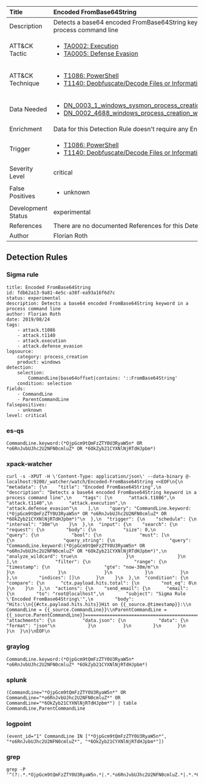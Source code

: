 | Title                | Encoded FromBase64String                                                                                                                                                 |
|:---------------------|:------------------------------------------------------------------------------------------------------------------------------------------------------------|
| Description          | Detects a base64 encoded FromBase64String keyword in a process command line                                                                                                                                           |
| ATT&amp;CK Tactic    |  <ul><li>[TA0002: Execution](https://attack.mitre.org/tactics/TA0002)</li><li>[TA0005: Defense Evasion](https://attack.mitre.org/tactics/TA0005)</li></ul>  |
| ATT&amp;CK Technique | <ul><li>[T1086: PowerShell](https://attack.mitre.org/techniques/T1086)</li><li>[T1140: Deobfuscate/Decode Files or Information](https://attack.mitre.org/techniques/T1140)</li></ul>  |
| Data Needed          | <ul><li>[DN_0003_1_windows_sysmon_process_creation](../Data_Needed/DN_0003_1_windows_sysmon_process_creation.md)</li><li>[DN_0002_4688_windows_process_creation_with_commandline](../Data_Needed/DN_0002_4688_windows_process_creation_with_commandline.md)</li></ul>  |
| Enrichment           |  Data for this Detection Rule doesn't require any Enrichments.  |
| Trigger              | <ul><li>[T1086: PowerShell](../Triggers/T1086.md)</li><li>[T1140: Deobfuscate/Decode Files or Information](../Triggers/T1140.md)</li></ul>  |
| Severity Level       | critical |
| False Positives      | <ul><li>unknown</li></ul>  |
| Development Status   | experimental |
| References           |  There are no documented References for this Detection Rule yet  |
| Author               | Florian Roth |


## Detection Rules

### Sigma rule

```
title: Encoded FromBase64String
id: fdb62a13-9a81-4e5c-a38f-ea93a16f6d7c
status: experimental
description: Detects a base64 encoded FromBase64String keyword in a process command line
author: Florian Roth
date: 2019/08/24
tags:
    - attack.t1086
    - attack.t1140
    - attack.execution
    - attack.defense_evasion
logsource:
    category: process_creation
    product: windows
detection:
    selection:
        CommandLine|base64offset|contains: '::FromBase64String'
    condition: selection
fields:
    - CommandLine
    - ParentCommandLine
falsepositives:
    - unknown
level: critical

```





### es-qs
    
```
CommandLine.keyword:(*OjpGcm9tQmFzZTY0U3RyaW5n* OR *o6RnJvbUJhc2U2NFN0cmluZ* OR *6OkZyb21CYXNlNjRTdHJpbm*)
```


### xpack-watcher
    
```
curl -s -XPUT -H \'Content-Type: application/json\' --data-binary @- localhost:9200/_watcher/watch/Encoded-FromBase64String <<EOF\n{\n  "metadata": {\n    "title": "Encoded FromBase64String",\n    "description": "Detects a base64 encoded FromBase64String keyword in a process command line",\n    "tags": [\n      "attack.t1086",\n      "attack.t1140",\n      "attack.execution",\n      "attack.defense_evasion"\n    ],\n    "query": "CommandLine.keyword:(*OjpGcm9tQmFzZTY0U3RyaW5n* OR *o6RnJvbUJhc2U2NFN0cmluZ* OR *6OkZyb21CYXNlNjRTdHJpbm*)"\n  },\n  "trigger": {\n    "schedule": {\n      "interval": "30m"\n    }\n  },\n  "input": {\n    "search": {\n      "request": {\n        "body": {\n          "size": 0,\n          "query": {\n            "bool": {\n              "must": [\n                {\n                  "query_string": {\n                    "query": "CommandLine.keyword:(*OjpGcm9tQmFzZTY0U3RyaW5n* OR *o6RnJvbUJhc2U2NFN0cmluZ* OR *6OkZyb21CYXNlNjRTdHJpbm*)",\n                    "analyze_wildcard": true\n                  }\n                }\n              ],\n              "filter": {\n                "range": {\n                  "timestamp": {\n                    "gte": "now-30m/m"\n                  }\n                }\n              }\n            }\n          }\n        },\n        "indices": []\n      }\n    }\n  },\n  "condition": {\n    "compare": {\n      "ctx.payload.hits.total": {\n        "not_eq": 0\n      }\n    }\n  },\n  "actions": {\n    "send_email": {\n      "email": {\n        "to": "root@localhost",\n        "subject": "Sigma Rule \'Encoded FromBase64String\'",\n        "body": "Hits:\\n{{#ctx.payload.hits.hits}}Hit on {{_source.@timestamp}}:\\n      CommandLine = {{_source.CommandLine}}\\nParentCommandLine = {{_source.ParentCommandLine}}================================================================================\\n{{/ctx.payload.hits.hits}}",\n        "attachments": {\n          "data.json": {\n            "data": {\n              "format": "json"\n            }\n          }\n        }\n      }\n    }\n  }\n}\nEOF\n
```


### graylog
    
```
CommandLine.keyword:(*OjpGcm9tQmFzZTY0U3RyaW5n* *o6RnJvbUJhc2U2NFN0cmluZ* *6OkZyb21CYXNlNjRTdHJpbm*)
```


### splunk
    
```
(CommandLine="*OjpGcm9tQmFzZTY0U3RyaW5n*" OR CommandLine="*o6RnJvbUJhc2U2NFN0cmluZ*" OR CommandLine="*6OkZyb21CYXNlNjRTdHJpbm*") | table CommandLine,ParentCommandLine
```


### logpoint
    
```
(event_id="1" CommandLine IN ["*OjpGcm9tQmFzZTY0U3RyaW5n*", "*o6RnJvbUJhc2U2NFN0cmluZ*", "*6OkZyb21CYXNlNjRTdHJpbm*"])
```


### grep
    
```
grep -P '^(?:.*.*OjpGcm9tQmFzZTY0U3RyaW5n.*|.*.*o6RnJvbUJhc2U2NFN0cmluZ.*|.*.*6OkZyb21CYXNlNjRTdHJpbm.*)'
```



